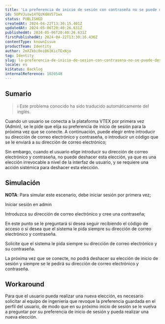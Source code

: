 ```yaml
---
title: 'La preferencia de inicio de sesión con contraseña no se puede deshacer en Admin.'
id: 5OPVJusw14TQzKdAVS71wx
status: PUBLISHED
createdAt: 2024-04-22T13:30:15.401Z
updatedAt: 2024-05-06T20:40:26.631Z
publishedAt: 2024-05-06T20:40:26.631Z
firstPublishedAt: 2024-04-22T13:30:16.436Z
contentType: knownIssue
productTeam: Identity
author: 2mXZkbi0oi061KicTExNjo
tag: Identity
slug: la-preferencia-de-inicio-de-sesion-con-contrasena-no-se-puede-deshacer-en-admin
locale: es
kiStatus: Backlog
internalReference: 1020548
---
```


## Sumario

>ℹ️ Este problema conocido ha sido traducido automáticamente del inglés.


Cuando un usuario se conecta a la plataforma VTEX por primera vez (Admin), se le pide que elija su preferencia de inicio de sesión para la próxima vez que se conecte. A continuación, puede elegir entre introducir su dirección de correo electrónico y contraseña, o introducir un código que se le enviará a su dirección de correo electrónico;

Sin embargo, cuando el usuario elige introducir su dirección de correo electrónico y contraseña, no puede deshacer esta elección, ya que es una elección irrevocable a nivel de la interfaz de usuario, y se requiere una acción sistémica para deshacer esta elección.



## Simulación


**NOTA**: Para simular este escenario, debe iniciar sesión por primera vez;

Iniciar sesión en admin

Introduzca su dirección de correo electrónico y cree una contraseña;

En este punto se le preguntará si desea seguir recibiendo el código de acceso o si desea que el sistema le pida siempre su dirección de correo electrónico y contraseña.

Solicite que el sistema le pida siempre su dirección de correo electrónico y su contraseña.

La próxima vez que se conecte, no podrá deshacer su elección de inicio de sesión y siempre se le pedirá su dirección de correo electrónico y contraseña.



## Workaround


Para que el usuario pueda realizar una nueva elección, es necesario solicitar al equipo de ingeniería que revoque la preferencia guardada en el perfil del usuario, de modo que en su próximo inicio de sesión se le vuelva a preguntar por su preferencia de inicio de sesión y pueda realizar una nueva elección.





